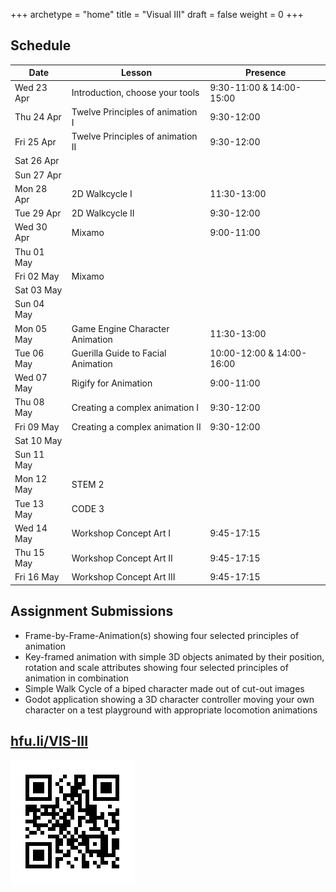 +++
archetype = "home"
title = "Visual III"
draft = false
weight = 0
+++


## Schedule


| Date       | Lesson                                   | Presence                     |
|------------|------------------------------------------|------------------------------|
| Wed 23 Apr | Introduction, choose your tools          | 9:30-11:00 & 14:00-15:00     |
| Thu 24 Apr | Twelve Principles of animation I         | 9:30-12:00                   |
| Fri 25 Apr | Twelve Principles of animation II        | 9:30-12:00                   |
| Sat 26 Apr |                                          |                              |
| Sun 27 Apr |                                          |                              |
| Mon 28 Apr | 2D Walkcycle I                           | 11:30-13:00                  |
| Tue 29 Apr | 2D Walkcycle II                          | 9:30-12:00                   |
| Wed 30 Apr | Mixamo                                   | 9:00-11:00                   |
| Thu 01 May |                                          |                              |
| Fri 02 May | Mixamo                                   |                              |
| Sat 03 May |                                          |                              |
| Sun 04 May |                                          |                              |
| Mon 05 May | Game Engine Character Animation          | 11:30-13:00                  |
| Tue 06 May | Guerilla Guide to Facial Animation       | 10:00-12:00 & 14:00-16:00    |
| Wed 07 May | Rigify for Animation                     | 9:00-11:00                   |
| Thu 08 May | Creating a complex animation I           | 9:30-12:00                   |
| Fri 09 May | Creating a complex animation II          | 9:30-12:00                   |
| Sat 10 May |                                          |                              |
| Sun 11 May |                                          |                              |
| Mon 12 May | STEM 2                                   |                              |
| Tue 13 May | CODE 3                                   |                              |
| Wed 14 May | Workshop Concept Art I                   | 9:45-17:15                   |
| Thu 15 May | Workshop Concept Art II                  | 9:45-17:15                   |
| Fri 16 May | Workshop Concept Art III                 | 9:45-17:15                   |


## Assignment Submissions

- Frame-by-Frame-Animation(s) showing four selected principles of animation
- Key-framed animation with simple 3D objects animated by their position, rotation and scale attributes showing four selected principles of animation in combination
- Simple Walk Cycle of a biped character made out of cut-out images
- Godot application showing a 3D character controller moving your own character on a test playground with appropriate locomotion animations


## [hfu.li/VIS-III](https://hfu.li/VIS-III)

![QR-Code](./QR-Code-VIS-III.svg)

<!--

- Godot Setup Character Controller
- Facial Animation
- Rigify First steps
- Rigify for Mixamo


-->